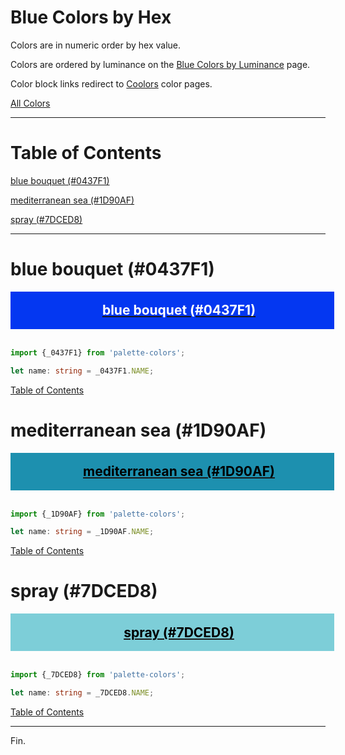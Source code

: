 <style>
  div.color-block {
    text-align: center;
  }

  .color-block {
    width: 100%;
    margin: 0;
    padding: 0.5em;
  }

  .black-pass {
    color: black;
  }

  .white-pass {
    color: white;
  }
</style>

# Blue Colors by Hex

Colors are in numeric order by hex value.

Colors are ordered by luminance on the [Blue Colors by Luminance](./blue-colors-by-luminance.md) page.

Color block links redirect to
<a href="https://coolors.co/" target="_blank" rel="noopener noreferrer">Coolors</a> color pages.

[All Colors](../all-colors.md)

----

# Table of Contents

[blue bouquet (#0437F1)](#blue-bouquet-0437f1)

[mediterranean sea (#1D90AF)](#mediterranean-sea-1d90af)

[spray (#7DCED8)](#spray-7dced8)

----

# blue bouquet (#0437F1)

<div class="color-block" style="background: #0437F1;">
  <a href="https://coolors.co/0437f1" target="_blank" rel="noopener noreferrer">
    <h2 class="color-block white-pass">blue bouquet (#0437F1)</h2>
  </a>
</div>
<br/>

````typescript
import {_0437F1} from 'palette-colors';

let name: string = _0437F1.NAME;
````

[Table of Contents](#table-of-contents)

# mediterranean sea (#1D90AF)

<div class="color-block" style="background: #1D90AF;">
  <a href="https://coolors.co/1d90af" target="_blank" rel="noopener noreferrer">
    <h2 class="color-block black-pass">mediterranean sea (#1D90AF)</h2>
  </a>
</div>
<br/>

````typescript
import {_1D90AF} from 'palette-colors';

let name: string = _1D90AF.NAME;
````

[Table of Contents](#table-of-contents)

# spray (#7DCED8)

<div class="color-block" style="background: #7DCED8;">
  <a href="https://coolors.co/7dced8" target="_blank" rel="noopener noreferrer">
    <h2 class="color-block black-pass">spray (#7DCED8)</h2>
  </a>
</div>
<br/>

````typescript
import {_7DCED8} from 'palette-colors';

let name: string = _7DCED8.NAME;
````

[Table of Contents](#table-of-contents)

----

Fin.
